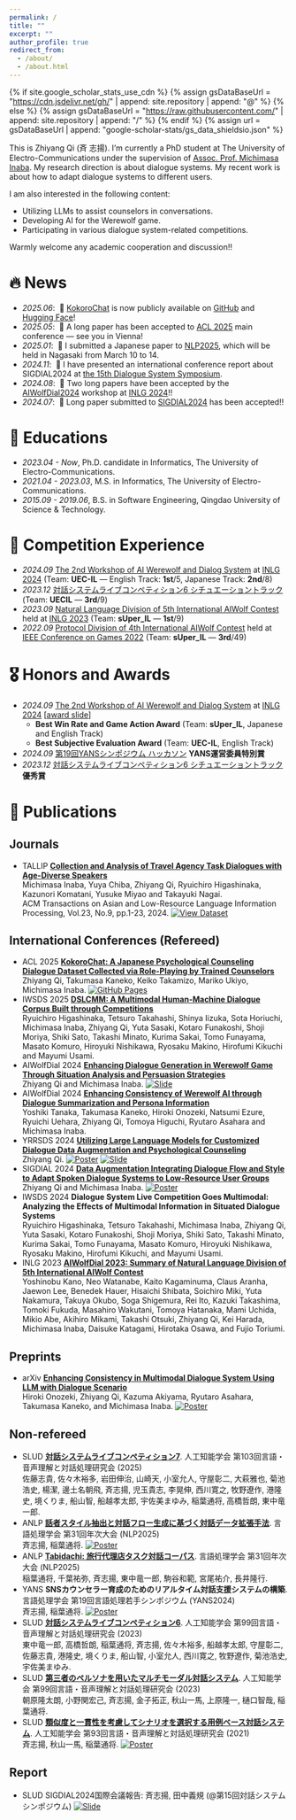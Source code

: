 ```yaml
---
permalink: /
title: ""
excerpt: ""
author_profile: true
redirect_from: 
  - /about/
  - /about.html
---
```


{% if site.google_scholar_stats_use_cdn %}
{% assign gsDataBaseUrl = "https://cdn.jsdelivr.net/gh/" | append: site.repository | append: "@" %}
{% else %}
{% assign gsDataBaseUrl = "https://raw.githubusercontent.com/" | append: site.repository | append: "/" %}
{% endif %}
{% assign url = gsDataBaseUrl | append: "google-scholar-stats/gs_data_shieldsio.json" %}

<span class='anchor' id='about-me'></span>

This is <span class="myname">Zhiyang Qi (斉 志揚)</span>. I’m currently a PhD student at The University of Electro-Communications under the supervision of <a href='https://www.inaba.aix.uec.ac.jp/'>Assoc. Prof. Michimasa Inaba</a>. My research direction is about dialogue systems. My recent work is about how to adapt dialogue systems to different users.

I am also interested in the following content:
- Utilizing LLMs to assist counselors in conversations.
- Developing AI for the Werewolf game.
- Participating in various dialogue system-related competitions.

Warmly welcome any academic cooperation and discussion!!


# 🔥 News
- *2025.06*: &nbsp;🤗 <a href='https://arxiv.org/abs/2506.01357'>KokoroChat</a> is now publicly available on <a href='https://github.com/UEC-InabaLab/KokoroChat'>GitHub</a> and <a href='https://huggingface.co/datasets/UEC-InabaLab/KokoroChat'>Hugging Face</a>!
- *2025.05*: &nbsp;📑 A long paper has been accepted to <a href='https://2025.aclweb.org/'>ACL 2025</a> main conference — see you in Vienna!
- *2025.01*: &nbsp;📑 I submitted a Japanese paper to <a href='https://anlp.jp/nlp2025/index.html'>NLP2025</a>, which will be held in Nagasaki from March 10 to 14.
- *2024.11*: &nbsp;📖 I have presented an international conference report about SIGDIAL2024 at <a href='https://ai-gakkai.or.jp/sig-slud/sig-announce/102th-sig.html'>the 15th Dialogue System Symposium</a>.
- *2024.08*: &nbsp;📑 Two long papers have been accepted by the <a href='https://sites.google.com/view/aiwolfdial2024-inlg'>AIWolfDial2024</a> workshop at <a href='https://inlg2024.github.io/'>INLG 2024</a>!!
- *2024.07*: &nbsp;📑 Long paper submitted to <a href='https://2024.sigdial.org/'>SIGDIAL2024</a> has been accepted!!


# 📖 Educations
- *2023.04 - Now*, Ph.D. candidate in Informatics, The University of Electro-Communications.
- *2021.04 - 2023.03*, M.S. in Informatics, The University of Electro-Communications.
- *2015.09 - 2019.06*, B.S. in Software Engineering, Qingdao University of Science & Technology.


# 🤖 Competition Experience
- *2024.09* <a href='https://sites.google.com/view/aiwolfdial2024-inlg/home?authuser=0'>The 2nd Workshop of AI Werewolf and Dialog System</a> at <a href='https://2024.inlgmeeting.org/'>INLG 2024</a> (Team: **UEC-IL** — English Track: **1st**/5, Japanese Track: **2nd**/8)
- *2023.12* <a href='https://sites.google.com/view/dslc6/%E3%83%9B%E3%83%BC%E3%83%A0?authuser=0'>対話システムライブコンペティション6 シチュエーショントラック</a> (Team: **UECIL** — **3rd**/9)
- *2023.09* <a href='https://sigdialinlg2023.github.io/paper_inlg136.html'>Natural Language Division of 5th International AIWolf Contest</a> held at <a href='https://sigdialinlg2023.github.io/index.html'>INLG 2023</a> (Team: **sUper_IL** — **1st**/9)
- *2022.09* <a href='https://aiwolf.org/en/4th-international-aiwolf-contest'>Protocol Division of 4th International AIWolf Contest</a> held at <a href='https://ieee-cog.org/2022/'>IEEE Conference on Games 2022</a> (Team: **sUper_IL** — **3rd**/49)


# 🎖 Honors and Awards
- *2024.09* <a href='https://sites.google.com/view/aiwolfdial2024-inlg/home?authuser=0'>The 2nd Workshop of AI Werewolf and Dialog System</a> at <a href='https://2024.inlgmeeting.org/'>INLG 2024</a> [<a href='https://drive.google.com/file/d/1wS4MQE86pC1TBvj_RyqKtbFEZQX5_Fa9/view?usp=sharing'>award slide</a>]
  - **Best Win Rate and Game Action Award** (Team: **sUper_IL**, Japanese and English Track) 
  - **Best Subjective Evaluation Award** (Team: **UEC-IL**, English Track)
- *2024.09* <a href='https://yans.anlp.jp/entry/award'>第19回YANSシンポジウム ハッカソン</a> **YANS運営委員特別賞**
- *2023.12* <a href='https://sites.google.com/view/dslc6/%E3%83%9B%E3%83%BC%E3%83%A0?authuser=0'>対話システムライブコンペティション6 シチュエーショントラック</a> **優秀賞**


# 📝 Publications
## Journals
- <span class="trans-tag">TALLIP</span> <a href='https://dl.acm.org/doi/10.1145/3675166'>__Collection and Analysis of Travel Agency Task Dialogues with Age-Diverse Speakers__</a> <br> Michimasa Inaba, Yuya Chiba, <span class="myname">Zhiyang Qi</span>, Ryuichiro Higashinaka, Kazunori Komatani, Yusuke Miyao and Takayuki Nagai. <br> ACM Transactions on Asian and Low-Resource Language Information Processing, Vol.23, No.9, pp.1-23, 2024. [![View Dataset](https://img.shields.io/badge/View%20Dataset-Tabidachi-success?logo=internet-explorer&logoColor=white)](https://www.nii.ac.jp/dsc/idr/rdata/Tabidachi/)


## International Conferences (Refereed)
- <span class="conference-tag">ACL 2025</span> <a href='https://arxiv.org/abs/2506.01357'>__KokoroChat: A Japanese Psychological Counseling Dialogue Dataset Collected via Role-Playing by Trained Counselors__</a> <br> <span class="myname">Zhiyang Qi</span>, Takumasa Kaneko, Keiko Takamizo, Mariko Ukiyo, Michimasa Inaba. [![GitHub Pages](https://img.shields.io/badge/GitHub%20Pages-121013?logo=github&logoColor=white)](https://github.com/UEC-InabaLab/KokoroChat)
- <span class="conference-tag">IWSDS 2025</span> <a href='https://aclanthology.org/2025.iwsds-1.29/'>__DSLCMM: A Multimodal Human-Machine Dialogue Corpus Built through Competitions__</a> <br> Ryuichiro Higashinaka, Tetsuro Takahashi, Shinya Iizuka, Sota Horiuchi, Michimasa Inaba, <span class="myname">Zhiyang Qi</span>, Yuta Sasaki, Kotaro Funakoshi, Shoji Moriya, Shiki Sato, Takashi Minato, Kurima Sakai, Tomo Funayama, Masato Komuro, Hiroyuki Nishikawa, Ryosaku Makino, Hirofumi Kikuchi and Mayumi Usami. 
- <span class="conference-tag">AIWolfDial 2024</span> <a href='https://aclanthology.org/2024.aiwolfdial-1.4/'>__Enhancing Dialogue Generation in Werewolf Game Through Situation Analysis and Persuasion Strategies__</a> <br> <span class="myname">Zhiyang Qi</span> and Michimasa Inaba. [![Slide](https://img.shields.io/badge/Slide-PDF-007acc)](https://drive.google.com/file/d/1QYSwLrkMKP8lTyjzcPYeh3czGmW-yivQ/view?usp=sharing)
- <span class="conference-tag">AIWolfDial 2024</span> <a href='https://aclanthology.org/2024.aiwolfdial-1.6/'>__Enhancing Consistency of Werewolf AI through Dialogue Summarization and Persona Information__</a> <br> Yoshiki Tanaka, Takumasa Kaneko, Hiroki Onozeki, Natsumi Ezure, Ryuichi Uehara, <span class="myname">Zhiyang Qi</span>, Tomoya Higuchi, Ryutaro Asahara and Michimasa Inaba.
- <span class="conference-tag">YRRSDS 2024</span> <a href='https://aclanthology.org/2024.yrrsds-1.31/'>__Utilizing Large Language Models for Customized Dialogue Data Augmentation and Psychological Counseling__</a> <br> <span class="myname">Zhiyang Qi</span>. [![Poster](https://img.shields.io/badge/Poster-PDF-blueviolet)](https://drive.google.com/file/d/1uNAxZaqd_8imwa0JA-H0XxytL5vroM0-/view?usp=sharing) [![Slide](https://img.shields.io/badge/Slide-PDF-007acc)](https://drive.google.com/file/d/1Zcm-j5TGwv65eiGtSkXFYr-jrb2Zcwon/view?usp=sharing)
- <span class="conference-tag">SIGDIAL 2024</span> <a href='https://aclanthology.org/2024.sigdial-1.14/'>__Data Augmentation Integrating Dialogue Flow and Style to Adapt Spoken Dialogue Systems to Low-Resource User Groups__</a> <br> <span class="myname">Zhiyang Qi</span> and Michimasa Inaba. [![Poster](https://img.shields.io/badge/Poster-PDF-blueviolet)](https://drive.google.com/file/d/1FcA4EpQM34VKkMPgnPNCFe8RYZoKYIEj/view?usp=sharing)
- <span class="conference-tag">IWSDS 2024</span> __Dialogue System Live Competition Goes Multimodal: Analyzing the Effects of Multimodal Information in Situated Dialogue Systems__ <br> Ryuichiro Higashinaka, Tetsuro Takahashi, Michimasa Inaba, <span class="myname">Zhiyang Qi</span>, Yuta Sasaki, Kotaro Funakoshi, Shoji Moriya, Shiki Sato, Takashi Minato, Kurima Sakai, Tomo Funayama, Masato Komuro, Hiroyuki Nishikawa, Ryosaku Makino, Hirofumi Kikuchi, and Mayumi Usami.
- <span class="conference-tag">INLG 2023</span> <a href='https://aclanthology.org/2023.inlg-genchal.13/'>__AIWolfDial 2023: Summary of Natural Language Division of 5th International AIWolf Contest__</a> <br> Yoshinobu Kano, Neo Watanabe, Kaito Kagaminuma, Claus Aranha, Jaewon Lee, Benedek Hauer, Hisaichi Shibata, Soichiro Miki, Yuta Nakamura, Takuya Okubo, Soga Shigemura, Rei Ito, Kazuki Takashima, Tomoki Fukuda, Masahiro Wakutani, Tomoya Hatanaka, Mami Uchida, Mikio Abe, Akihiro Mikami, Takashi Otsuki, <span class="myname">Zhiyang Qi</span>, Kei Harada, Michimasa Inaba, Daisuke Katagami, Hirotaka Osawa, and Fujio Toriumi.

## Preprints
- <span class="preprint-tag">arXiv</span> <a href='https://arxiv.org/abs/2312.12808'>__Enhancing Consistency in Multimodal Dialogue System Using LLM with Dialogue Scenario__</a> <br> Hiroki Onozeki, <span class="myname">Zhiyang Qi</span>, Kazuma Akiyama, Ryutaro Asahara, Takumasa Kaneko, and Michimasa Inaba. [![Poster](https://img.shields.io/badge/Poster-PDF-blueviolet)](https://drive.google.com/file/d/1v5mO5TTRWfBMRbpSTR9MA_w02SK9_6Ww/view?usp=sharing)

## Non-refereed
- <span class="jp-conference-tag">SLUD</span> <a href='https://www.jstage.jst.go.jp/article/jsaislud/103/0/103_01/_article/-char/ja'>__対話システムライブコンペティション7__</a>. 人工知能学会 第103回言語・音声理解と対話処理研究会 (2025) <br> 佐藤志貴, 佐々木裕多, 岩田伸治, 山崎天, 小室允人, 守屋彰二, 大萩雅也, 菊池浩史, 楊潔, 邊土名朝飛, <span class="myname">斉志揚</span>, 児玉貴志, 李晃伸, 西川寛之, 牧野遼作, 港隆史, 境くりま, 船山智, 船越孝太郎, 宇佐美まゆみ, 稲葉通将, 高橋哲朗, 東中竜一郎. 
- <span class="jp-conference-tag">ANLP</span> <a href='https://www.anlp.jp/proceedings/annual_meeting/2025/pdf_dir/Q4-22.pdf'>__話者スタイル抽出と対話フロー生成に基づく対話データ拡張手法__</a>. 言語処理学会 第31回年次大会 (NLP2025) <br> <span class="myname">斉志揚</span>, 稲葉通将. [![Poster](https://img.shields.io/badge/Poster-PDF-blueviolet)](https://drive.google.com/file/d/19DFyfXqyeomyYMF3Q8Y6oOYCK41jPfKM/view?usp=sharing)
- <span class="jp-conference-tag">ANLP</span> <a href='https://www.anlp.jp/proceedings/annual_meeting/2025/pdf_dir/Q1-18.pdf'>__Tabidachi: 旅行代理店タスク対話コーパス__</a>. 言語処理学会 第31回年次大会 (NLP2025) <br> 稲葉通将, 千葉祐弥, <span class="myname">斉志揚</span>, 東中竜一郎, 駒谷和範, 宮尾祐介, 長井隆行.
- <span class="jp-conference-tag">YANS</span> __SNSカウンセラー育成のためのリアルタイム対話支援システムの構築__. 言語処理学会 第19回言語処理若手シンポジウム (YANS2024) <br> <span class="myname">斉志揚</span>, 稲葉通将. [![Poster](https://img.shields.io/badge/Poster-PDF-blueviolet)](https://drive.google.com/file/d/1-7R4kM3t884XIddrhVO_7LMw1OPjoviC/view?usp=sharing)
- <span class="jp-conference-tag">SLUD</span> <a href='https://www.jstage.jst.go.jp/article/jsaislud/99/0/99_84/_article/-char/ja'>__対話システムライブコンペティション6__</a>. 人工知能学会 第99回言語・音声理解と対話処理研究会 (2023) <br> 東中竜一郎, 高橋哲朗, 稲葉通将, <span class="myname">斉志揚</span>, 佐々木裕多, 船越孝太郎, 守屋彰二, 佐藤志貴, 港隆史, 境くりま, 船山智, 小室允人, 西川寛之, 牧野遼作, 菊池浩史, 宇佐美まゆみ.
- <span class="jp-conference-tag">SLUD</span> <a href='https://www.jstage.jst.go.jp/article/jsaislud/99/0/99_90/_article/-char/ja/'>__第三者のペルソナを用いたマルチモーダル対話システム__</a>. 人工知能学会 第99回言語・音声理解と対話処理研究会 (2023) <br> 朝原隆太朗, 小野関宏己, <span class="myname">斉志揚</span>, 金子拓正, 秋山一馬, 上原隆一, 樋口智哉, 稲葉通将.
- <span class="jp-conference-tag">SLUD</span> <a href='https://drive.google.com/file/d/1O1sexfcbNkgnLrRU4cLLgMfWxzazYt7B/view?usp=sharing'>__類似度と一貫性を考慮してシナリオを選択する用例ベース対話システム__</a>. 人工知能学会 第93回言語・音声理解と対話処理研究会 (2021) <br> <span class="myname">斉志揚</span>, 秋山一馬, 稲葉通将. [![Poster](https://img.shields.io/badge/Poster-PDF-blueviolet)](https://drive.google.com/file/d/1gk9ViMbh4UL7Nvrg4a8tMxMcsfyNA6Yx/view?usp=sharing)

## Report
- <span class="report-tag">SLUD</span> SIGDIAL2024国際会議報告: <span class="myname">斉志揚</span>, 田中義規 (@第15回対話システムシンポジウム) 
[![Slide](https://img.shields.io/badge/Slide-PDF-007acc)](https://drive.google.com/file/d/1ulfCyzeBtLTF8jeZnrZSTCIOZO5pOOyI/view?usp=sharing)
